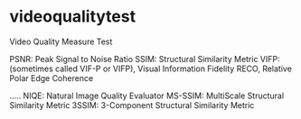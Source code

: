 # videoqualitytest
Video Quality Measure Test

PSNR: Peak Signal to Noise Ratio
SSIM: Structural Similarity Metric 
VIFP: (sometimes called VIF-P or VIFP), Visual Information Fidelity
RECO, Relative Polar Edge Coherence

.....
NIQE: Natural Image Quality Evaluator
MS-SSIM: MultiScale Structural Similarity Metric
3SSIM: 3-Component Structural Similarity Metric
